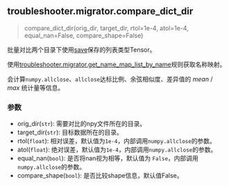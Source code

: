 ## troubleshooter.migrator.compare_dict_dir

> compare_dict_dir(orig_dir, target_dir, rtol=1e-4, atol=1e-4, equal_nan=False, compare_shape=False)

批量对比两个目录下使用[save](api/save.md)保存的列表类型Tensor。

使用[troubleshooter.migrator.get_name_map_list_by_name](./get_name_map_list.md#troubleshootermigratorget_name_map_list_by_name)规则获取名称映射。

会计算`numpy.allclose`、`allclose`达标比例、余弦相似度、差异值的 $mean$ / $max$ 统计量等信息。

### 参数

- orig_dir(`str`): 需要对比的npy文件所在的目录。
- target_dir(`str`): 目标数据所在的目录。
- rtol(`float`): 相对误差，默认值为`1e-4`，内部调用`numpy.allclose`的参数。
- atol(`float`): 绝对误差，默认值为`1e-4`，内部调用`numpy.allclose`的参数。
- equal_nan(`bool`): 是否将nan视为相等，默认值为 `False`，内部调用`numpy.allclose`的参数。
- compare_shape(`bool`): 是否比较shape信息，默认值False。
